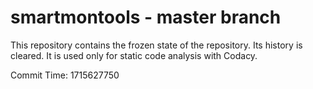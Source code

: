 # smartmontools - master branch

This repository contains the frozen state of the repository.
Its history is cleared. It is used only for static code
analysis with Codacy.

Commit Time: 1715627750